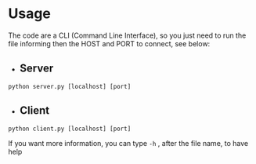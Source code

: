 # Usage
The code are a CLI (Command Line Interface), so you just need to run the file informing then the HOST and PORT to connect, see below:
- ## Server
```
python server.py [localhost] [port]
```

- ## Client
```
python client.py [localhost] [port]
```

If you want more information, you can type `-h` , after the file name, to have help